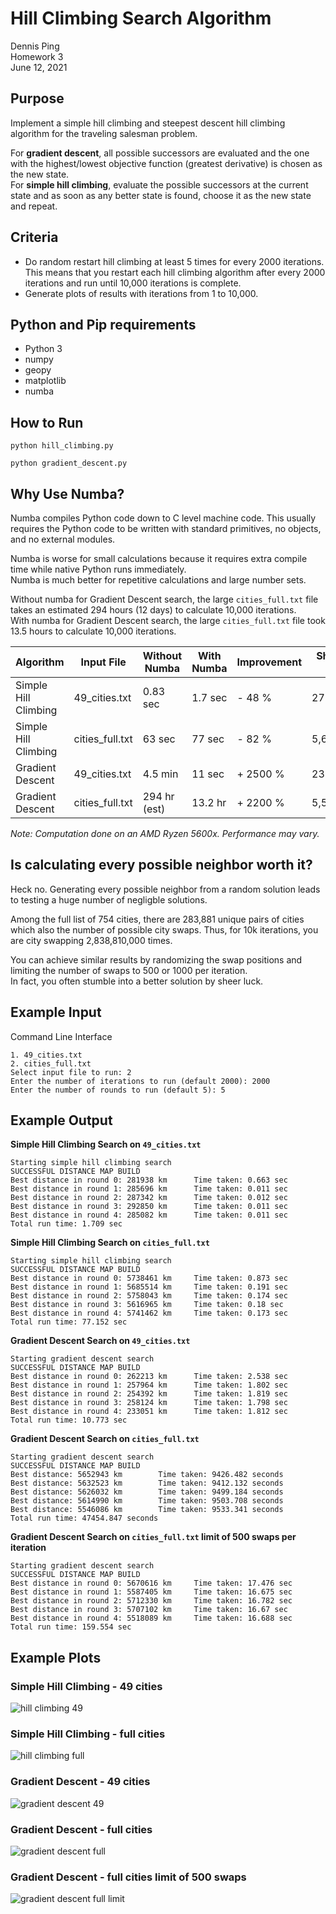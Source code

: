 # Hill Climbing Search Algorithm

Dennis Ping  
Homework 3  
June 12, 2021  

## Purpose

Implement a simple hill climbing and steepest descent hill climbing algorithm for the traveling salesman problem.

For **gradient descent**, all possible successors are evaluated and the one with the highest/lowest 
objective function (greatest derivative) is chosen as the new state.  
For **simple hill climbing**, evaluate the possible successors at the current state and as soon as 
any better state is found, choose it as the new state and repeat.  

## Criteria

- Do random restart hill climbing at least 5 times for every 2000 iterations. This means that you restart each 
hill climbing algorithm after every 2000 iterations and run until 10,000 iterations is complete.
- Generate plots of results with iterations from 1 to 10,000.

## Python and Pip requirements

- Python 3
- numpy
- geopy
- matplotlib
- numba

## How to Run

`python hill_climbing.py`

`python gradient_descent.py`

## Why Use Numba?

Numba compiles Python code down to C level machine code.
This usually requires the Python code to be written with standard primitives, no objects, and no external modules.  

Numba is worse for small calculations because it requires extra compile time while native Python runs immediately.  
Numba is much better for repetitive calculations and large number sets.

Without numba for Gradient Descent search, the large `cities_full.txt` file takes an estimated 294 hours (12 days) to calculate 10,000 iterations.  
With numba for Gradient Descent search, the large `cities_full.txt` file took 13.5 hours to calculate 10,000 iterations.  

| Algorithm            | Input File      | Without Numba | With Numba | Improvement | Shortest Path |
| ---------------------| --------------- | -----------  | ----------- | ----------- | ------------- |
| Simple Hill Climbing | 49_cities.txt   | 0.83 sec     | 1.7 sec     | - 48 %      | 275,377       |
| Simple Hill Climbing | cities_full.txt | 63 sec       | 77 sec      | - 82 %      | 5,675,861     |
| Gradient Descent     | 49_cities.txt   | 4.5 min      | 11 sec      | + 2500 %    | 238,487       |
| Gradient Descent     | cities_full.txt | 294 hr (est) | 13.2 hr     | + 2200 %    | 5,518,089     |

*Note: Computation done on an AMD Ryzen 5600x. Performance may vary.*

## Is calculating every possible neighbor worth it?

Heck no. Generating every possible neighbor from a random solution leads to testing a huge number of negligble solutions.

Among the full list of 754 cities, there are 283,881 unique pairs of cities which also the number of possible city swaps.
Thus, for 10k iterations, you are city swapping 2,838,810,000 times.

You can achieve similar results by randomizing the swap positions and limiting the number of swaps to 500 or 1000 per iteration.  
In fact, you often stumble into a better solution by sheer luck.  

## Example Input
Command Line Interface   
```
1. 49_cities.txt
2. cities_full.txt
Select input file to run: 2
Enter the number of iterations to run (default 2000): 2000
Enter the number of rounds to run (default 5): 5
```

## Example Output

**Simple Hill Climbing Search on `49_cities.txt`**
```
Starting simple hill climbing search
SUCCESSFUL DISTANCE MAP BUILD
Best distance in round 0: 281938 km      Time taken: 0.663 sec
Best distance in round 1: 285696 km      Time taken: 0.011 sec
Best distance in round 2: 287342 km      Time taken: 0.012 sec
Best distance in round 3: 292850 km      Time taken: 0.011 sec
Best distance in round 4: 285082 km      Time taken: 0.011 sec
Total run time: 1.709 sec
```

**Simple Hill Climbing Search on `cities_full.txt`**
```
Starting simple hill climbing search
SUCCESSFUL DISTANCE MAP BUILD
Best distance in round 0: 5738461 km     Time taken: 0.873 sec
Best distance in round 1: 5685514 km     Time taken: 0.191 sec
Best distance in round 2: 5758043 km     Time taken: 0.174 sec
Best distance in round 3: 5616965 km     Time taken: 0.18 sec
Best distance in round 4: 5741462 km     Time taken: 0.173 sec
Total run time: 77.152 sec
```

**Gradient Descent Search on `49_cities.txt`**
```
Starting gradient descent search
SUCCESSFUL DISTANCE MAP BUILD
Best distance in round 0: 262213 km      Time taken: 2.538 sec
Best distance in round 1: 257964 km      Time taken: 1.802 sec
Best distance in round 2: 254392 km      Time taken: 1.819 sec
Best distance in round 3: 258124 km      Time taken: 1.798 sec
Best distance in round 4: 233051 km      Time taken: 1.812 sec
Total run time: 10.773 sec
```

**Gradient Descent Search on `cities_full.txt`**
```
Starting gradient descent search
SUCCESSFUL DISTANCE MAP BUILD
Best distance: 5652943 km        Time taken: 9426.482 seconds
Best distance: 5632523 km        Time taken: 9412.132 seconds
Best distance: 5626032 km        Time taken: 9499.184 seconds
Best distance: 5614990 km        Time taken: 9503.708 seconds
Best distance: 5546086 km        Time taken: 9533.341 seconds
Total run time: 47454.847 seconds
```

**Gradient Descent Search on `cities_full.txt` limit of 500 swaps per iteration**
```
Starting gradient descent search
SUCCESSFUL DISTANCE MAP BUILD
Best distance in round 0: 5670616 km     Time taken: 17.476 sec
Best distance in round 1: 5587405 km     Time taken: 16.675 sec
Best distance in round 2: 5712330 km     Time taken: 16.782 sec
Best distance in round 3: 5707102 km     Time taken: 16.67 sec
Best distance in round 4: 5518089 km     Time taken: 16.688 sec
Total run time: 159.554 sec
```

## Example Plots

### Simple Hill Climbing - 49 cities
![hill climbing 49](https://i.imgur.com/e1XwfWG.png)

### Simple Hill Climbing - full cities
![hill climbing full](https://i.imgur.com/pOGUrKV.png)

### Gradient Descent - 49 cities
![gradient descent 49](https://i.imgur.com/FESNsyG.png)

### Gradient Descent - full cities
![gradient descent full](https://i.imgur.com/gjFDuKY.png)

### Gradient Descent - full cities limit of 500 swaps
![gradient descent full limit](https://i.imgur.com/k11Lx0A.png)